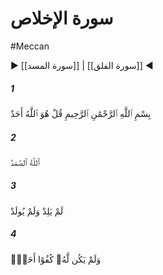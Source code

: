# سورة الإخلاص
#Meccan
▶ [[سورة المسد]] | [[سورة الفلق]] ◀
##### 1
<span class="ayah hovertext" data-hover="Say: He is Allah, the One and Only;">بِسْمِ ٱللَّهِ ٱلرَّحْمَٰنِ ٱلرَّحِيمِ قُلْ هُوَ ٱللَّهُ أَحَدٌ</span>
##### 2
<span class="ayah hovertext" data-hover="Allah, the Eternal, Absolute;">ٱللَّهُ ٱلصَّمَدُ</span>
##### 3
<span class="ayah hovertext" data-hover="He begetteth not, nor is He begotten;">لَمْ يَلِدْ وَلَمْ يُولَدْ</span>
##### 4
<span class="ayah hovertext" data-hover="And there is none like unto Him.">وَلَمْ يَكُن لَّهُۥ كُفُوًا أَحَدٌۢ</span>
